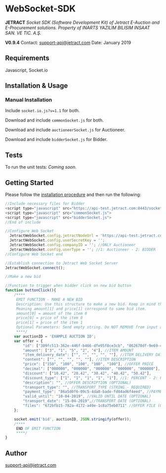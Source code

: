 
# WebSocket-SDK

**JETRACT**
*Socket SDK (Software Development Kit) of Jetract E-Auction and E-Procurement solutions.
Property of INARTS YAZILIM BILISIM INSAAT SAN. VE TIC. A.Ş.*

**V0.9.4**
Contact: support-api@jetract.com
Date: January 2019

## Requirements

Javascript, Socket.io

## Installation & Usage

### Manual Installation
Include `socket.io.js?v=1.1` for both.

Download and include `commonSocket.js` for both.

Download and include `auctioneerSocket.js` for Auctioneer.

Download and include `bidderSocket.js` for Bidder.

## Tests

To run the unit tests:
*Coming soon.*

## Getting Started

Please follow the [installation procedure](#installation--usage) and then run the following:

```javascript
//Include necessary files for Bidder
<script type="javascript" src="https://api-test.jetract.com:8443/socket.io/socket.io.js?v=1.1"></script>
<script type="javascript" src="commonSocket.js">
<script type="javascript" src="bidderSocket.js">
//End of include

//Configure Web Socket
  JetractWebSocket.config.jetractNodeUrl = 'https://api-test.jetract.com:8443/'; //Optional
  JetractWebSocket.config.userSecretKey = '';
  JetractWebSocket.config.companyID = ''; //ONLY Auctioneer
  JetractWebSocket.config.userType = ''; //1: Auctioneer - 2: BIDDER
//Configure Web Socket end

//Establish connection to Jetract Web Socket Server
JetractWebSocket.connect();

//Make a new bid

//Function to trigger when bidder click on new bid button
function buttonClick(){
    /****
     EMIT FUNCTION - MAKE A NEW BID
     Description: Use this structure to make a new bid. Keep in mind that array data inputs are sorted accordingly if you have multiple items in auction.
     Meaning amount[1] and price[1] correspond to same bid item.
     amount[0] = amount of the item 0
     price[0] = price of the item 0
     price[1] = price of the item 1
     Optional Parameters: Send empty string. Do NOT REMOVE from input array.
     ****/
    var auctionID = 'EXAMPLE AUCTION ID';
    var offer = {
        "id": ["309fc513-362e-446f-b466-dfe95f8ce3cb", "862670df-9e69-4e9b-b416-10246033c818", "9d8fdb64-c1f3-4a6b-a04e-9085d47f66ec", "6f989df1-fb1a-4547-ab73-94d3247b9295", "cbd17951-931c-472f-8ba0-ed39858d2d8f"], //ITEM ID
        "amount": ["3", "1", "5", "2", "4"], //ITEM AMOUNT
        "item_delivery_date": ["", "", "", "", ""], //ITEM DELIVERY DATE (ONLY IF THE requestDeliveryDateForItems IS TURNED ON)
        "content": ["", "", "", "", ""], //ITEM DESCRIPTION
        "price": ["150", "100", "100", "100", "100"], //OFFER PRICE
        "decimal": ["000000", "000000", "000000", "000000", "000000"], //DECIMAL PART OF THE OFFER
        "discount": ["10.42", "20.42", "30.42", "40.42", "50.42"],
        "discount_type": ["1", "1", "1", "1", "1"], //1: PERCENT - 2: PRICE
        "description": "", //OFFER DESCRIPTION (OPTIONAL)
        "transport_type": "", //TRANSPORT_TYPE (STRING - REQUIRED)
        "payment_type": "86a5d0f6-09c5-4da8-bade-fd84ad6f4eed", //PAYMENT TYPE ID (REQUIRED)
        "valid_until": "10-04-2019", //VALID UNTIL DATE (OPTIONAL)
        "transport_date": "15-04-2019",//TRANSPORT DATE (OPTIONAL)
        "files": "672bfb15-782a-4172-a49e-1c8a75eb0711" //OFFER FILE (OPTIONAL)
    };

    socket.emit('bid', auctionID, JSON.stringify(offer));
    /****
     END OF EMIT FUNCTION
     ****/
}
```


## Author

support-api@jetract.com


